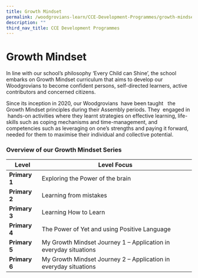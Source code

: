 ```yaml
---
title: Growth Mindset
permalink: /woodgrovians-learn/CCE-Development-Programmes/growth-mindset
description: ""
third_nav_title: CCE Development Programmes
---
```

# **Growth Mindset**

In line with our school’s philosophy ‘Every Child can Shine’, the school embarks on Growth Mindset curriculum that aims to develop our Woodgrovians to become confident persons, self-directed learners, active contributors and concerned citizens.

Since its inception in 2020, our Woodgrovians  have been taught   the Growth Mindset principles during their Assembly periods. They  engaged in  hands-on activities where they learnt strategies on effective learning, life-skills such as coping mechanisms and time-management, and competencies such as leveraging on one’s strengths and paying it forward, needed for them to maximise their individual and collective potential.  
  
### Overview of our Growth Mindset Series

| **Level** 	| Level Focus 	|
| ---	| ---	|
| **Primary 1** 	| Exploring the Power of the brain 	|
| **Primary 2** 	| Learning from mistakes 	|
| **Primary 3** 	| Learning How to Learn 	|
| **Primary 4** 	| The Power of Yet and using Positive Language 	|
| **Primary 5** 	| My Growth Mindset Journey 1 – Application in everyday situations 	|
| **Primary 6** 	| My Growth Mindset Journey 2 – Application in everyday situations 	|